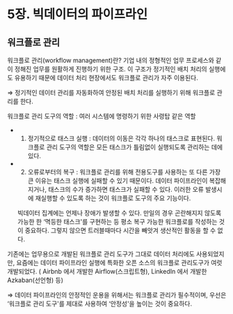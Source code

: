 # 5장. 빅데이터의 파이프라인

## 워크플로 관리

워크플로 관리(workflow management)란? 기업 내의 정형적인 업무 프로세스와 같이 정해진 업무를 원활하게 진행하기 위한 구조. 이 구조가 정기적인 배치 처리의 실행에도 유용하기 때문에 데이터 처리 현장에서도 워크플로 관리가 자주 이용된다. 

⇒ 정기적인 데이터 관리를 자동화하여 안정된 배치 처리를 실행하기 위해 워크플로 관리를 한다.

워크플로 관리 도구의 역할 : 여러 시스템에 명령하기 위한 사령탑 같은 역할 

- 1) 정기적으로 태스크 실행 : 데이터의 이동은 각각 하나의 태스크로 표현된다. 워크플로 관리 도구의 역할은 모든 태스크가 틀림없이 실행되도록 관리하는 데에 있다.
- 2) 오류로부터의 복구 : 워크플로 관리를 위해 전용도구를 사용하는 또 다른 가장 큰 이유는 태스크 실행에 실패할 수 있기 때문이다. 데이터 파이프라인이 복잡해지거나, 태스크의 수가 증가하면 태스크가 실패할 수 있다. 이러한 오류 발생시에 재실행할 수 있도록 하는 것이 워크플로 도구의 주요 기능이다.
    
    빅데이터 집계에는 언제나 장애가 발생할 수 있다. 만일의 경우 곤란해지지 않도록 가능한 한 ‘멱등한 태스크'를 구현하는 등 평소 복구 가능한 워크플로를 작성하는 것이 중요하다. 그렇지 않으면 트러블때마다 시간을 빼앗겨 생산적인 활동을 할 수 없다. 
    

기존에는 업무용으로 개발된 워크플로 관리 도구가 그대로 데이터 처리에도 사용되었지만, 요즘에는 데이터 파이프라인 실행에 특화한 오픈 소스의 워크플로 관리도구가 여럿 개발되었다. ( Airbnb 에서 개발한 Airflow(스크립트형), LinkedIn 에서 개발한 Azkaban(선언형) 등)

⇒ 데이터 파이프라인의 안정적인 운용을 위해서는 워크플로 관리가 필수적이며, 우선은 ‘워크플로 관리 도구'를 제대로 사용하여 ‘안정성'을 높이는 것이 중요하다.
